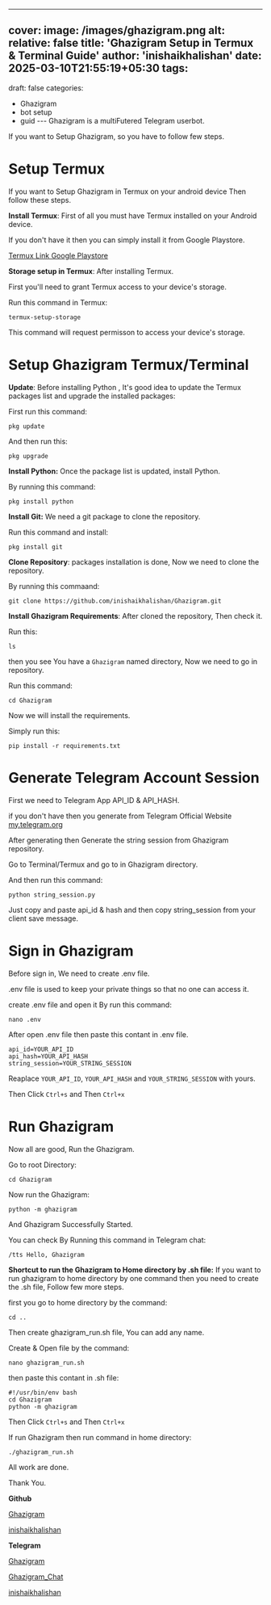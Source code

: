 ---
cover:
 image: /images/ghazigram.png
 alt:
 relative: false
title: 'Ghazigram Setup in Termux & Terminal Guide'
author: 'inishaikhalishan'
date: 2025-03-10T21:55:19+05:30
tags:
  - 
draft: false
categories:
  - Ghazigram
  - bot setup
  - guid
--- Ghazigram is a multiFutered Telegram userbot.

If you want to Setup Ghazigram, so you have to follow few steps.

# Setup Termux
If you want to Setup Ghazigram in Termux on your android device Then follow these steps.

**Install Termux**: First of all you must have Termux installed on your Android device.

If you don't have it then you can simply install it from Google Playstore.

[Termux Link Google Playstore](https://play.google.com/store/apps/details?id=com.termux)

**Storage setup in Termux**: After installing Termux.

First you'll need to grant Termux access to your device's storage.

Run this command in Termux:
```shell
termux-setup-storage
```

This command will request permisson to access your device's storage.

# Setup Ghazigram Termux/Terminal

**Update**: Before installing Python , It's good idea to update the Termux packages list and upgrade the installed packages:

First run this command:
```shell
pkg update
```

And then run this:
```shell
pkg upgrade 
```


**Install Python:** Once the package list is updated, install Python.

By running this command:
```shell
pkg install python
```


**Install Git:** We need a git package to clone the repository.

Run this command and install:
```shell
pkg install git 
```

**Clone Repository**: packages installation is done, Now we need to clone the repository.

By running this commaand: 
```shell
git clone https://github.com/inishaikhalishan/Ghazigram.git
```

**Install Ghazigram Requirements**: After cloned the repository, Then check it.


Run this:
```shell
ls
```


then you see You have a `Ghazigram` named directory, Now we need to go in repository.


Run this command:
```shell
cd Ghazigram 
```

Now we will install the requirements.

Simply run this:
```shell
pip install -r requirements.txt
```

# Generate Telegram Account Session
First we need to Telegram App API_ID & API_HASH.

if you don't have then you generate from Telegram Official Website [my.telegram.org](https://my.telegram.org)

After generating then Generate the string session from Ghazigram repository.

Go to Terminal/Termux and go to in Ghazigram directory.

And then run this command:
```shell
python string_session.py
```

Just copy and paste api_id & hash and then copy string_session  from your client save message.


# Sign in Ghazigram
Before sign in, We need to create .env file.

.env file is used to keep your private things so that no one can access it.

create .env file and open it By run this command:
```shell
nano .env
``` 


After open .env file then paste this contant in .env file.
```shell 
api_id=YOUR_API_ID
api_hash=YOUR_API_HASH
string_session=YOUR_STRING_SESSION
```

Reaplace `YOUR_API_ID`, `YOUR_API_HASH`  and `YOUR_STRING_SESSION` with yours.

Then Click `Ctrl+s` and Then `Ctrl+x`

# Run Ghazigram 
Now all are good, Run the Ghazigram.

Go to root Directory:
```shell
cd Ghazigram
```

Now run the Ghazigram:
```shell
python -m ghazigram 
```

And Ghazigram Successfully Started.

You can check By Running this command in Telegram chat:
```shell
/tts Hello, Ghazigram
```



**Shortcut to run the Ghazigram to Home directory by .sh file:** If you want to run ghazigram to home directory by one command then you need to create the .sh file, Follow few more steps.


first you go to home directory by the command:
```shell 
cd ..
```

Then create ghazigram_run.sh file, You can add any name.

Create & Open file by the command:
```shell
nano ghazigram_run.sh
```

then paste this contant in .sh file:
```shell
#!/usr/bin/env bash
cd Ghazigram
python -m ghazigram
```
Then Click `Ctrl+s` and Then `Ctrl+x`


If run Ghazigram then run command in home directory:
```shell
./ghazigram_run.sh
```

All work are done.

Thank You.

**Github**
    
[Ghazigram](https://github.com/inishaikhalishan/Ghazigram)
    
    
[inishaikhalishan](https://github.com/inishaikhalishan)
    
    
**Telegram**

[Ghazigram](https://t.me/ghazigam)


[Ghazigram_Chat](https://t.me/ghazigram_chat)
    

[inishaikhalishan](https://t.me/inishaikhalishan)
    